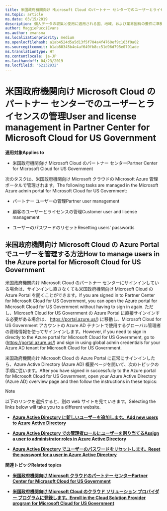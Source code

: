 ```yaml
---
title: 米国政府機関向け Microsoft Cloud のパートナー センターでのユーザーとライセンスの管理 | 米国政府機関向け Microsoft Cloud のパートナー センター
ms.topic: article
ms.date: 03/15/2019
description: 個人データの収集と使用に適用される国、地域、および業界固有の要件に準拠するためのユーザー管理機能が、米国政府機関向け Microsoft Cloud のパートナー センターでは利用できません。 代わりに、米国政府機関向け Microsoft Cloud の Azure Portal でユーザーを追加および管理します。
author: MaggiePucciEvans
ms.author: evansma
ms.localizationpriority: medium
ms.openlocfilehash: a1ab4524d5a5d13f5f704a4f4760ef9c163f9a02
ms.sourcegitcommit: b1ab80345b4e4af649fb8cc51d96d798e0791ade
ms.translationtype: HT
ms.contentlocale: ja-JP
ms.lasthandoff: 04/23/2019
ms.locfileid: "62132932"
---
```

# <a name="user-and-license-management-in-partner-center-for-microsoft-cloud-for-us-government"></a><span data-ttu-id="fa8d7-104">米国政府機関向け Microsoft Cloud のパートナー センターでのユーザーとライセンスの管理</span><span class="sxs-lookup"><span data-stu-id="fa8d7-104">User and license management in Partner Center for Microsoft Cloud for US Government</span></span>

<span data-ttu-id="fa8d7-105">**適用対象**</span><span class="sxs-lookup"><span data-stu-id="fa8d7-105">**Applies to**</span></span>

-  <span data-ttu-id="fa8d7-106">米国政府機関向け Microsoft Cloud のパートナー センター</span><span class="sxs-lookup"><span data-stu-id="fa8d7-106">Partner Center for Microsoft Cloud for US Government</span></span>

<span data-ttu-id="fa8d7-107">次のタスクは、米国政府機関向け Microsoft クラウドの Microsoft Azure 管理ポータルで管理されます。</span><span class="sxs-lookup"><span data-stu-id="fa8d7-107">The following tasks are managed in the Microsoft Azure admin portal for Microsoft Cloud for US Government:</span></span>

- <span data-ttu-id="fa8d7-108">パートナー ユーザーの管理</span><span class="sxs-lookup"><span data-stu-id="fa8d7-108">Partner user management</span></span>

- <span data-ttu-id="fa8d7-109">顧客のユーザーとライセンスの管理</span><span class="sxs-lookup"><span data-stu-id="fa8d7-109">Customer user and license management</span></span>

- <span data-ttu-id="fa8d7-110">ユーザーのパスワードのリセット</span><span class="sxs-lookup"><span data-stu-id="fa8d7-110">Resetting users' passwords</span></span>


## <a name="how-to-manage-users-in-the-azure-portal-for-microsoft-cloud-for-us-government"></a><span data-ttu-id="fa8d7-111">米国政府機関向け Microsoft Cloud の Azure Portal でユーザーを管理する方法</span><span class="sxs-lookup"><span data-stu-id="fa8d7-111">How to manage users in the Azure portal for Microsoft Cloud for US Government</span></span>

<span data-ttu-id="fa8d7-112">米国政府機関向け Microsoft Cloud のパートナー センターにサインインしている場合は、サインインし直さなくても米国政府機関向け Microsoft Cloud の Azure Portal を開くことができます。</span><span class="sxs-lookup"><span data-stu-id="fa8d7-112">If you are signed in to Partner Center for Microsoft Cloud for US Government, you can open the Azure portal for Microsoft Cloud for US Government without having to sign in again.</span></span> <span data-ttu-id="fa8d7-113">ただし、Microsoft Cloud for US Government の Azure Portal に直接サインインする必要がある場合は、 https://portal.azure.us/) に移動し、Microsoft Cloud for US Government アカウントの Azure AD テナントで使用するグローバル管理者の資格情報を使ってサインインします。</span><span class="sxs-lookup"><span data-stu-id="fa8d7-113">However, if you need to sign in directly to the Azure portal for Microsoft Cloud for US Government, go to (https://portal.azure.us/) and sign in using global admin credentials for your Azure AD tenant for Microsoft Cloud for US Government.</span></span>

<span data-ttu-id="fa8d7-114">米国政府機関向け Microsoft Cloud の Azure Portal に正常にサインインしたら、Azure Active Directory (Azure AD) 概要ページを開いて、次のトピックの手順に従います。</span><span class="sxs-lookup"><span data-stu-id="fa8d7-114">After you have signed in successfully to the Azure portal for Microsoft Cloud for US Government, open your Azure Active Directory (Azure AD) overview page and then follow the instructions in these topics:</span></span>

> [!NOTE]  
> <span data-ttu-id="fa8d7-115">以下のリンクを選択すると、別の web サイトを見ていきます。</span><span class="sxs-lookup"><span data-stu-id="fa8d7-115">Selecting the links below will take you to a different website.</span></span> 

-  [<span data-ttu-id="fa8d7-116">**Azure Active Directory に新しいユーザーを追加します。**</span><span class="sxs-lookup"><span data-stu-id="fa8d7-116">**Add new users to Azure Active Directory**</span></span>](https://docs.microsoft.com/azure/active-directory/active-directory-users-create-azure-portal)

-  [<span data-ttu-id="fa8d7-117">**Azure Active Directory での管理者ロールにユーザーを割り当てる**</span><span class="sxs-lookup"><span data-stu-id="fa8d7-117">**Assign a user to administrator roles in Azure Active Directory**</span></span>](https://docs.microsoft.com/azure/active-directory/active-directory-users-assign-role-azure-portal)

-  [<span data-ttu-id="fa8d7-118">**Azure Active Directory でユーザーのパスワードをリセットします。**</span><span class="sxs-lookup"><span data-stu-id="fa8d7-118">**Reset the password for a user in Azure Active Directory**</span></span>](https://docs.microsoft.com/azure/active-directory/active-directory-users-reset-password-azure-portal)

<span data-ttu-id="fa8d7-119">**関連トピック**</span><span class="sxs-lookup"><span data-stu-id="fa8d7-119">**Related topics**</span></span>

-  [<span data-ttu-id="fa8d7-120">**米国政府機関向け Microsoft クラウドのパートナー センター**</span><span class="sxs-lookup"><span data-stu-id="fa8d7-120">**Partner Center for Microsoft Cloud for US Government**</span></span>](partner-center-for-microsoft-us-govt-cloud.md)

-  [<span data-ttu-id="fa8d7-121">**米国政府機関向け Microsoft Cloud のクラウド ソリューション プロバイダー プログラムに登録します。**</span><span class="sxs-lookup"><span data-stu-id="fa8d7-121">**Enroll in the Cloud Solution Provider program for Microsoft Cloud for US Government**</span></span>](enroll-in-csp-for-microsoft-us-govt-cloud.md)
